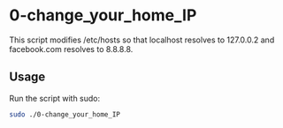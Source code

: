 # 0-change_your_home_IP

This script modifies /etc/hosts so that localhost resolves to 127.0.0.2 and facebook.com resolves to 8.8.8.8.

## Usage

Run the script with sudo:

```bash
sudo ./0-change_your_home_IP
